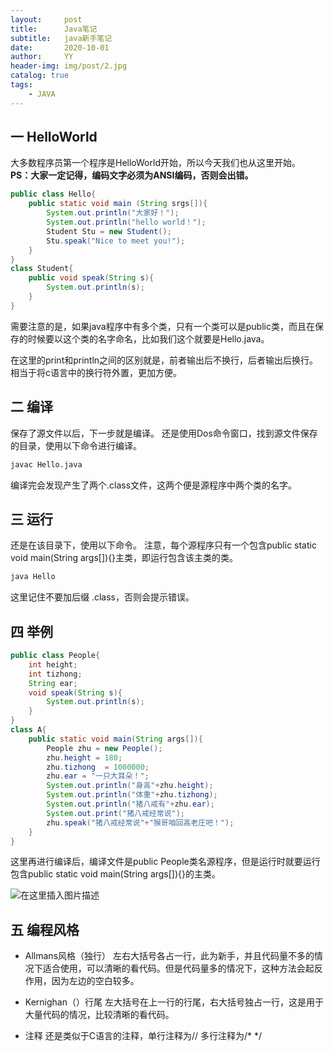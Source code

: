 ```yaml
---
layout:     post
title:      Java笔记
subtitle:   java新手笔记
date:       2020-10-01
author:     YY
header-img: img/post/2.jpg
catalog: true
tags:
    - JAVA
---
```


## 一 HelloWorld
大多数程序员第一个程序是HelloWorld开始，所以今天我们也从这里开始。
<br>**PS：大家一定记得，编码文字必须为ANSI编码，否则会出错。**

```java
public class Hello{
	public static void main (String srgs[]){
		System.out.println("大家好！");
		System.out.println("hello world！");
		Student Stu = new Student();
		Stu.speak("Nice to meet you!");
	}
}
class Student{
	public void speak(String s){
		System.out.println(s);
	}
}
```
需要注意的是，如果java程序中有多个类，只有一个类可以是public类，而且在保存的时候要以这个类的名字命名，比如我们这个就要是Hello.java。

在这里的print和println之间的区别就是，前者输出后不换行，后者输出后换行。相当于将c语言中的换行符外置，更加方便。
## 二 编译
保存了源文件以后，下一步就是编译。
还是使用Dos命令窗口，找到源文件保存的目录，使用以下命令进行编译。

```bash
javac Hello.java
```
编译完会发现产生了两个.class文件，这两个便是源程序中两个类的名字。

## 三 运行
还是在该目录下，使用以下命令。
注意，每个源程序只有一个包含public static void main(String args[]){}主类，即运行包含该主类的类。

```bash
java Hello
```
这里记住不要加后缀 .class，否则会提示错误。

## 四 举例

```java
public class People{
	int height;
	int tizhong;
	String ear;
	void speak(String s){
		System.out.println(s);
	}
}
class A{
	public static void main(String args[]){
		People zhu = new People();
		zhu.height = 180;
		zhu.tizhong  = 1000000;
		zhu.ear = "一只大耳朵！";
		System.out.println("身高"+zhu.height);
		System.out.println("体重"+zhu.tizhong);
		System.out.println("猪八戒有"+zhu.ear);
		System.out.print("猪八戒经常说");
		zhu.speak("猪八戒经常说"+"猴哥咱回高老庄吧！");
	}
}
```
这里再进行编译后，编译文件是public People类名源程序，但是运行时就要运行包含public static void main(String args[]){}的主类。

![在这里插入图片描述](https://img-blog.csdnimg.cn/20200805105405262.png)
## 五 编程风格

 - Allmans风格（独行）
 左右大括号各占一行，此为新手，并且代码量不多的情况下适合使用，可以清晰的看代码。但是代码量多的情况下，这种方法会起反作用，因为左边的空白较多。
 
 - Kernighan（）行尾
 左大括号在上一行的行尾，右大括号独占一行，这是用于大量代码的情况，比较清晰的看代码。
 - 注释
 还是类似于C语言的注释，单行注释为//
 多行注释为/* */
